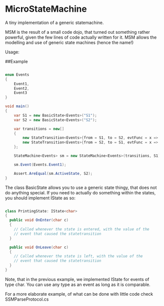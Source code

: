 # MicroStateMachine
A tiny implementation of a generic statemachine.

MSM is the result of a small code dojo, that turned out something rather powerful,
given the few lines of code actually written for it. MSM allows the modelling
and use of generic state machines (hence the name!)

Usage:

##Example

```C#

enum Events
{
    Event1,
    Event2,
    Event3
}

void main()
{
    var S1 = new BasicState<Events>("S1");
    var S2 = new BasicState<Events>("S2");

    var transitions = new[]
    {
        new StateTransition<Events>{from = S1, to = S2, evtFunc = x => x == Events.Event1, guard = null },
        new StateTransition<Events>{from = S2, to = S1, evtFunc = x => x == Events.Event2, guard = null },
    };

    StateMachine<Events> sm = new StateMachine<Events>(transitions, S1);

    sm.Event(Events.Event1);

    Assert.AreEqual(sm.ActiveState, S2);
}
```

The class BasicState allows you to use a generic state thingy, that does not do anything special.
If you need to actually do something within the states, you should implement IState as so:
```C#

class PrintingState: IState<char>
{
  public void OnEnter(char c)
  {
    // Called whenever the state is entered, with the value of the
    // event that caused the statetransition
  }

  public void OnLeave(char c)
  {
    // Called whenever the state is left, with the value of the
    // event that caused the statetransition
  }
}
```

Note, that in the previous example, we implemented IState for events of type
char. You can use any type as an event as long as it is comparable.

For a more elaborate example, of what can be done with little code check SSMParseProtocol.cs
